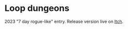 # Loop dungeons

2023 "7 day rogue-like" entry. Release version live on [Itch](https://tukkek.itch.io/loop-dungeons).
